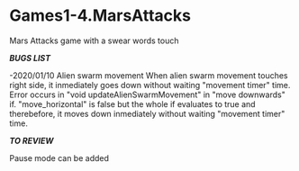 # Games1-4.MarsAttacks
Mars Attacks game with a swear words touch

_____BUGS LIST_____

-2020/01/10 Alien swarm movement
When alien swarm movement touches right side, it inmediately goes down without waiting "movement timer" time.
Error occurs in "void updateAlienSwarmMovement" in "move downwards" if. "move_horizontal" is false but the whole if evaluates to true and therebefore, it moves down inmediately without waiting "movement timer" time.


_____TO REVIEW_____

Pause mode can be added